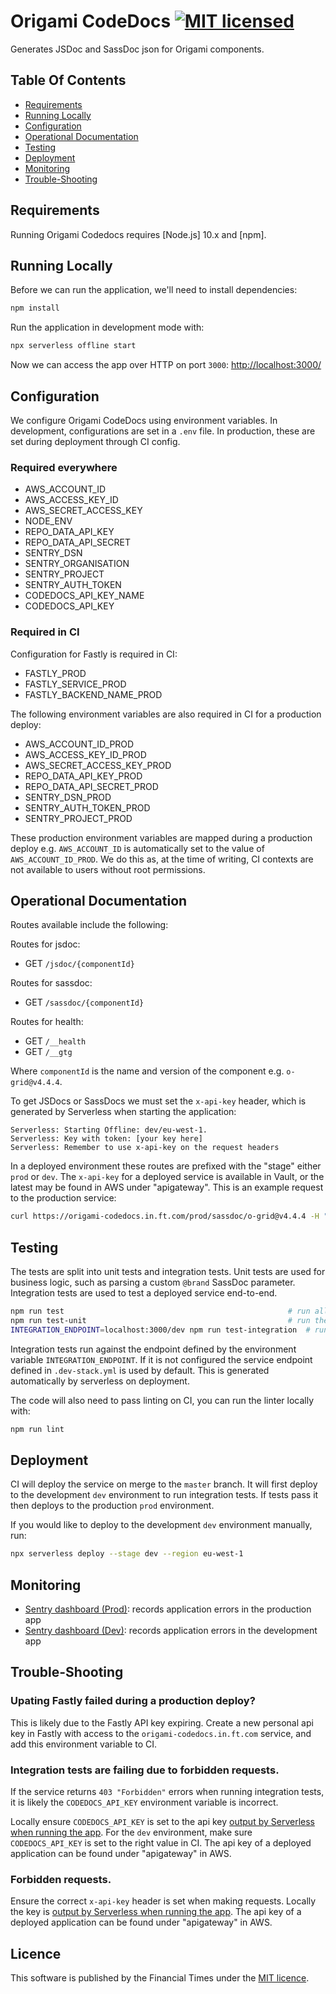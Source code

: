 # Origami CodeDocs [![MIT licensed](https://img.shields.io/badge/license-MIT-blue.svg)](#licence)

Generates JSDoc and SassDoc json for Origami components.

## Table Of Contents

- [Requirements](#requirements)
- [Running Locally](#running-locally)
- [Configuration](#configuration)
- [Operational Documentation](#operational-documentation)
- [Testing](#testing)
- [Deployment](#deployment)
- [Monitoring](#monitoring)
- [Trouble-Shooting](#trouble-shooting)

## Requirements

Running Origami Codedocs requires [Node.js] 10.x and [npm].

## Running Locally

Before we can run the application, we'll need to install dependencies:

```sh
npm install
```

Run the application in development mode with:

```sh
npx serverless offline start
```

Now we can access the app over HTTP on port `3000`: [http://localhost:3000/](http://localhost:3000/)

## Configuration

We configure Origami CodeDocs using environment variables. In development, configurations are set in a `.env` file. In production, these are set during deployment through CI config.

### Required everywhere

- AWS_ACCOUNT_ID
- AWS_ACCESS_KEY_ID
- AWS_SECRET_ACCESS_KEY
- NODE_ENV
- REPO_DATA_API_KEY
- REPO_DATA_API_SECRET
- SENTRY_DSN
- SENTRY_ORGANISATION
- SENTRY_PROJECT
- SENTRY_AUTH_TOKEN
- CODEDOCS_API_KEY_NAME
- CODEDOCS_API_KEY

### Required in CI

Configuration for Fastly is required in CI:

- FASTLY_PROD
- FASTLY_SERVICE_PROD
- FASTLY_BACKEND_NAME_PROD

The following environment variables are also required in CI for a production deploy:

- AWS_ACCOUNT_ID_PROD
- AWS_ACCESS_KEY_ID_PROD
- AWS_SECRET_ACCESS_KEY_PROD
- REPO_DATA_API_KEY_PROD
- REPO_DATA_API_SECRET_PROD
- SENTRY_DSN_PROD
- SENTRY_AUTH_TOKEN_PROD
- SENTRY_PROJECT_PROD

These production environment variables are mapped during a production deploy e.g. `AWS_ACCOUNT_ID` is automatically set to the value of `AWS_ACCOUNT_ID_PROD`. We do this as, at the time of writing, CI contexts are not available to users without root permissions.

## Operational Documentation

Routes available include the following:

Routes for jsdoc:

- GET `/jsdoc/{componentId}`

Routes for sassdoc:

- GET `/sassdoc/{componentId}`

Routes for health:

- GET `/__health`
- GET `/__gtg`

Where `componentId` is the name and version of the component e.g. `o-grid@v4.4.4`.

To get JSDocs or SassDocs we must set the `x-api-key` header, which is generated by Serverless when starting the application:

```
Serverless: Starting Offline: dev/eu-west-1.
Serverless: Key with token: [your key here]
Serverless: Remember to use x-api-key on the request headers
```

In a deployed environment these routes are prefixed with the "stage" either `prod` or `dev`. The `x-api-key` for a deployed service is available in Vault, or the latest may be found in AWS under "apigateway". This is an example request to the production service:

```sh
curl https://origami-codedocs.in.ft.com/prod/sassdoc/o-grid@v4.4.4 -H "x-api-key:[key here]"
```

## Testing

The tests are split into unit tests and integration tests. Unit tests are used for business logic, such as parsing a custom `@brand` SassDoc parameter. Integration tests are used to test a deployed service end-to-end.

```sh
npm run test                                                  # run all the tests
npm run test-unit                                             # run the unit tests
INTEGRATION_ENDPOINT=localhost:3000/dev npm run test-integration  # run the integration tests against localhost (the service must be running locally first)
```

Integration tests run against the endpoint defined by the environment variable `INTEGRATION_ENDPOINT`. If it is not configured the service endpoint defined in `.dev-stack.yml` is used by default. This is generated automatically by serverless on deployment.

The code will also need to pass linting on CI, you can run the linter locally with:

```sh
npm run lint
```

## Deployment

CI will deploy the service on merge to the `master` branch. It will first deploy to the development `dev` environment to run integration tests. If tests pass it then deploys to the production `prod` environment.

If you would like to deploy to the development `dev` environment manually, run:

```sh
npx serverless deploy --stage dev --region eu-west-1
```

## Monitoring

- [Sentry dashboard (Prod)][sentry-prod]: records application errors in the production app
- [Sentry dashboard (Dev)][sentry-dev]: records application errors in the development app

## Trouble-Shooting

### Upating Fastly failed during a production deploy?

This is likely due to the Fastly API key expiring. Create a new personal api key in Fastly with access to the `origami-codedocs.in.ft.com` service, and add this environment variable to CI.

### Integration tests are failing due to forbidden requests.

If the service returns `403 "Forbidden"` errors when running integration tests, it is likely the `CODEDOCS_API_KEY` environment variable is incorrect.

Locally ensure `CODEDOCS_API_KEY` is set to the api key [output by Serverless when running the app](#operational-documentation). For the `dev` environment, make sure `CODEDOCS_API_KEY` is set to the right value in CI. The api key of a deployed application can be found under "apigateway" in AWS.

### Forbidden requests.

Ensure the correct `x-api-key` header is set when making requests. Locally the key is [output by Serverless when running the app](#operational-documentation). The api key of a deployed application can be found under "apigateway" in AWS.

[sentry-prod]: https://sentry.io/nextftcom/origami-codedocs-prod/
[sentry-dev]: https://sentry.io/nextftcom/origami-codedocs/

## Licence

This software is published by the Financial Times under the [MIT licence](http://opensource.org/licenses/MIT).
